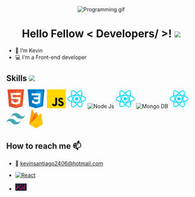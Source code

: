 <p align="center">

  <img align="center" alt="Programming gif" src="https://camo.githubusercontent.com/40165a147c3dcea0fa1db780bb533fc5f98546ccfb9d5d05ddb2f429277f5348/68747470733a2f2f616e616c7974696373696e6469616d61672e636f6d2f77702d636f6e74656e742f75706c6f6164732f323031382f31322f646576656c6f7065722d6472696262626c652e676966" width="750" height="520">

</p>

<h1 align="center" > Hello Fellow < Developers/ >! <img src = "https://raw.githubusercontent.com/MartinHeinz/MartinHeinz/master/wave.gif" width = 30px> </h1>

- 🧑 I’m Kevin
- 💻 I'm a Front-end developer

<h2> Skills <img src = "https://media2.giphy.com/media/QssGEmpkyEOhBCb7e1/giphy.gif?cid=ecf05e47a0n3gi1bfqntqmob8g9aid1oyj2wr3ds3mg700bl&rid=giphy.gif" width = 32px> </h2>

<p align="left"> 

  <img alt="Html" src="https://github.com/AvilaKevin/portfolio/blob/master/src/assets/html.png?raw=true" width="50px">
  <img alt="Css" src="https://github.com/AvilaKevin/portfolio/blob/master/src/assets/css.png?raw=true" width="50px">
  <img alt="JS" src="https://github.com/AvilaKevin/portfolio/blob/master/src/assets/javascript.png?raw=true" width="50px">
  <img alt="React" src="https://github.com/AvilaKevin/portfolio/blob/master/src/assets/react.png?raw=true" width="50px">
  <img alt="Node Js" src="[https://github.com/AvilaKevin/portfolio/blob/master/src/assets/firebase.png?raw=true](https://nodejs.org/static/images/logo.svg)" width="50px">
  <img alt="Express Js" src="https://github.com/AvilaKevin/portfolio/blob/master/src/assets/react.png?raw=true" width="50px">
  <img alt="Mongo DB" src="![image](https://github.com/AvilaKevin/AvilaKevin/assets/70970550/66f1974b-5a2b-4fa4-926a-e6a2e8d2a976)" width="50px">
  <img alt="Mongoose" src="https://github.com/AvilaKevin/portfolio/blob/master/src/assets/react.png?raw=true" width="50px">
  
  
  <img alt="Tailwind Css" src="https://github.com/AvilaKevin/portfolio/blob/master/src/assets/tailwind.png?raw=true" width="50px">
  <img alt="Firebase Css" src="https://github.com/AvilaKevin/portfolio/blob/master/src/assets/firebase.png?raw=true" width="50px">
  
  
  

  
</p>

<h2> How to reach me 📫</h2>

 - 📧 kevinsantiago2406@hotmail.com

 - <a href="https://www.linkedin.com/in/kevin-santiago-avila-abella-2749781b7/"> 
    <img alt="React" src="https://img.icons8.com/color/2x/linkedin-circled--v5.png" width="30px">
  </a>
  
 - <a href="https://avilakevin.github.io/portfolio/"> 
    <img alt="React" src="https://github.com/AvilaKevin/portfolio/blob/master/public/KA.png?raw=true" width="30px">
  </a>
